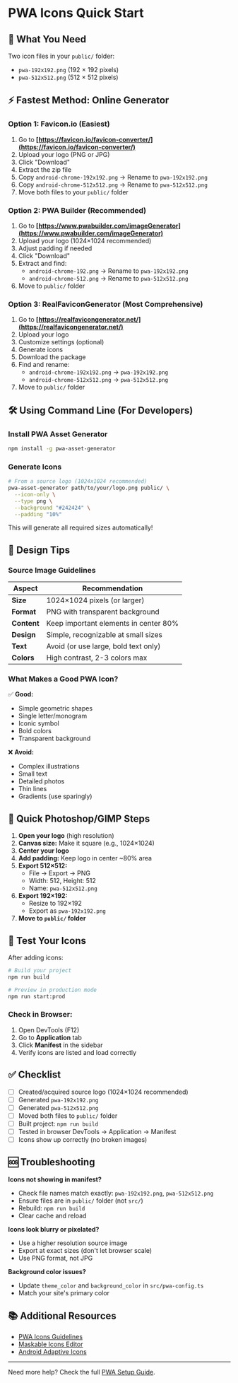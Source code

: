 # PWA Icons Quick Start

## 🎯 What You Need

Two icon files in your `public/` folder:

- `pwa-192x192.png` (192 × 192 pixels)
- `pwa-512x512.png` (512 × 512 pixels)

## ⚡ Fastest Method: Online Generator

### Option 1: Favicon.io (Easiest)

1. Go to **[https://favicon.io/favicon-converter/](https://favicon.io/favicon-converter/)**
2. Upload your logo (PNG or JPG)
3. Click "Download"
4. Extract the zip file
5. Copy `android-chrome-192x192.png` → Rename to `pwa-192x192.png`
6. Copy `android-chrome-512x512.png` → Rename to `pwa-512x512.png`
7. Move both files to your `public/` folder

### Option 2: PWA Builder (Recommended)

1. Go to **[https://www.pwabuilder.com/imageGenerator](https://www.pwabuilder.com/imageGenerator)**
2. Upload your logo (1024×1024 recommended)
3. Adjust padding if needed
4. Click "Download"
5. Extract and find:
   - `android-chrome-192.png` → Rename to `pwa-192x192.png`
   - `android-chrome-512.png` → Rename to `pwa-512x512.png`
6. Move to `public/` folder

### Option 3: RealFaviconGenerator (Most Comprehensive)

1. Go to **[https://realfavicongenerator.net/](https://realfavicongenerator.net/)**
2. Upload your logo
3. Customize settings (optional)
4. Generate icons
5. Download the package
6. Find and rename:
   - `android-chrome-192x192.png` → `pwa-192x192.png`
   - `android-chrome-512x512.png` → `pwa-512x512.png`
7. Move to `public/` folder

## 🛠️ Using Command Line (For Developers)

### Install PWA Asset Generator

```bash
npm install -g pwa-asset-generator
```

### Generate Icons

```bash
# From a source logo (1024x1024 recommended)
pwa-asset-generator path/to/your/logo.png public/ \
  --icon-only \
  --type png \
  --background "#242424" \
  --padding "10%"
```

This will generate all required sizes automatically!

## 🎨 Design Tips

### Source Image Guidelines

| Aspect      | Recommendation                        |
| ----------- | ------------------------------------- |
| **Size**    | 1024×1024 pixels (or larger)          |
| **Format**  | PNG with transparent background       |
| **Content** | Keep important elements in center 80% |
| **Design**  | Simple, recognizable at small sizes   |
| **Text**    | Avoid (or use large, bold text only)  |
| **Colors**  | High contrast, 2-3 colors max         |

### What Makes a Good PWA Icon?

✅ **Good:**

- Simple geometric shapes
- Single letter/monogram
- Iconic symbol
- Bold colors
- Transparent background

❌ **Avoid:**

- Complex illustrations
- Small text
- Detailed photos
- Thin lines
- Gradients (use sparingly)

## 📏 Quick Photoshop/GIMP Steps

1. **Open your logo** (high resolution)
2. **Canvas size:** Make it square (e.g., 1024×1024)
3. **Center your logo**
4. **Add padding:** Keep logo in center ~80% area
5. **Export 512×512:**
   - File → Export → PNG
   - Width: 512, Height: 512
   - Name: `pwa-512x512.png`
6. **Export 192×192:**
   - Resize to 192×192
   - Export as `pwa-192x192.png`
7. **Move to `public/` folder**

## 🧪 Test Your Icons

After adding icons:

```bash
# Build your project
npm run build

# Preview in production mode
npm run start:prod
```

### Check in Browser:

1. Open DevTools (F12)
2. Go to **Application** tab
3. Click **Manifest** in the sidebar
4. Verify icons are listed and load correctly

## ✅ Checklist

- [ ] Created/acquired source logo (1024×1024 recommended)
- [ ] Generated `pwa-192x192.png`
- [ ] Generated `pwa-512x512.png`
- [ ] Moved both files to `public/` folder
- [ ] Built project: `npm run build`
- [ ] Tested in browser DevTools → Application → Manifest
- [ ] Icons show up correctly (no broken images)

## 🆘 Troubleshooting

**Icons not showing in manifest?**

- Check file names match exactly: `pwa-192x192.png`, `pwa-512x512.png`
- Ensure files are in `public/` folder (not `src/`)
- Rebuild: `npm run build`
- Clear cache and reload

**Icons look blurry or pixelated?**

- Use a higher resolution source image
- Export at exact sizes (don't let browser scale)
- Use PNG format, not JPG

**Background color issues?**

- Update `theme_color` and `background_color` in `src/pwa-config.ts`
- Match your site's primary color

## 📚 Additional Resources

- [PWA Icons Guidelines](https://web.dev/add-manifest/#icons)
- [Maskable Icons Editor](https://maskable.app/)
- [Android Adaptive Icons](https://developer.android.com/develop/ui/views/launch/icon_design_adaptive)

---

Need more help? Check the full [PWA Setup Guide](PWA_SETUP.md).
